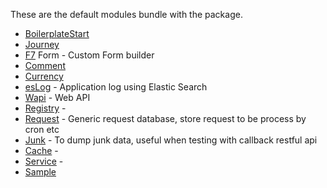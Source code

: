 These are the default modules bundle with the package.

  * [BoilerplateStart](BoilerplateStart)
  * [Journey](Journey)
  * [F7](F7) Form - Custom Form builder
  * [Comment](Comment)
  * [Currency](Currency)
  * [esLog](esLog) - Application log using Elastic Search
  * [Wapi](WAPI) - Web API
  * [Registry](Registry) - 
  * [Request](Request) - Generic request database, store request to be process by cron etc
  * [Junk](Junk) - To dump junk data, useful when testing with callback restful api
  * [Cache](Cache) - 
  * [Service](Service) - 
  * [Sample](Sample)